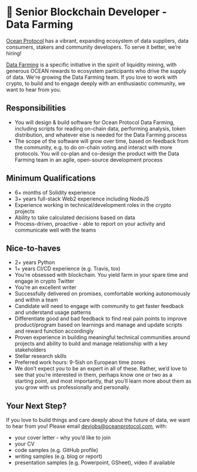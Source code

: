 # 🦈 Senior Blockchain Developer - Data Farming
[Ocean Protocol](https://www.oceanprotocol.com/) has a vibrant, expanding ecosystem of data suppliers, data consumers, stakers and community developers. To serve it better, we’re hiring! 

[Data Farming](https://blog.oceanprotocol.com/announcing-ocean-data-farming-26c036d12f20) is a specific initiative in the spirit of liquidity mining, with generous OCEAN rewards to ecosystem participants who drive the supply of data. We're growing the Data Farming team. If you love to work with crypto, to build and to engage deeply with an enthusiastic community, we want to hear from you.


## Responsibilities
* You will design & build software for Ocean Protocol Data Farming, including scripts for reading on-chain data, performing analysis, token distribution, and whatever else is needed for the Data Farming process
* The scope of the software will grow over time, based on feedback from the community, e.g. to do on-chain voting and interact with more protocols.
You will co-plan and co-design the product with the Data Farming team in an agile, open-source development process


## Minimum Qualifications
* 6+ months of Solidity experience
* 3+ years full-stack Web2 experience including NodeJS
* Experience working in technical/development roles in the crypto projects
* Ability to take calculated decisions based on data 
* Process-driven, proactive - able to report on your activity and communicate well with the teams


## Nice-to-haves
* 2+ years Python
* 1+ years CI/CD experience (e.g. Travis, tox)
* You’re obsessed with blockchain. You yield farm in your spare time and engage in crypto Twitter
* You’re an excellent writer
* Successfully delivered on promises, comfortable working autonomously and within a team
* Candidate will need to engage with community to get faster feedback and understand usage patterns
* Differentiate good and bad feedback to find real pain points to improve product/program based on learnings and manage and update scripts and reward function accordingly
* Proven experience in building meaningful technical communities around projects and ability to build and manage relationship with a key stakeholders
* Stellar research skills
* Preferred work hours: 9-5ish on European time zones
* We don’t expect you to be an expert in all of these. Rather, we’d love to see that you’re interested in them, perhaps know one or two as a starting point, and most importantly, that you’ll learn more about them as you grow with us professionally and personally.



## Your Next Step?
If you love to build things and care deeply about the future of data, we want to hear from you! Please email [devjobs@oceanprotocol.com](mailto:devjobs@oceanprotocol.com), with:
* your cover letter - why you’d like to join
* your CV
* code samples (e.g. GitHub profile)
* writing samples (e.g. blog or report)
* presentation samples (e.g. Powerpoint, GSheet), video if available
